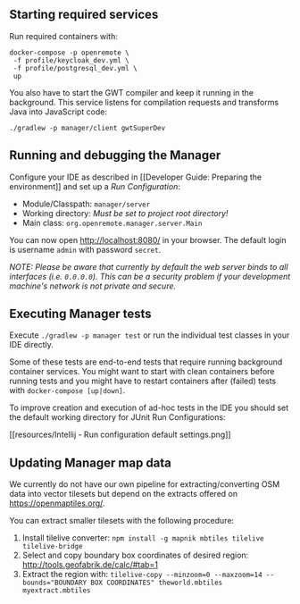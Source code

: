 ## Starting required services

Run required containers with:

```
docker-compose -p openremote \
 -f profile/keycloak_dev.yml \
 -f profile/postgresql_dev.yml \
 up
```

You also have to start the GWT compiler and keep it running in the background. This service listens for compilation requests and transforms Java into JavaScript code:

```
./gradlew -p manager/client gwtSuperDev
```

## Running and debugging the Manager

Configure your IDE as described in [[Developer Guide: Preparing the environment]] and set up a *Run Configuration*:

- Module/Classpath: `manager/server`
- Working directory: *Must be set to project root directory!*
- Main class: `org.openremote.manager.server.Main`

You can now open [http://localhost:8080/](http://localhost:8080/) in your browser. The default login is username `admin` with password `secret`.

*NOTE: Please be aware that currently by default the web server binds to all interfaces (i.e. `0.0.0.0`). This can be a security problem if your development machine's network is not private and secure.*

## Executing Manager tests

Execute `./gradlew -p manager test` or run the individual test classes in your IDE directly.

Some of these tests are end-to-end tests that require running background container services. You might want to start with clean containers before running tests and you might have to restart containers after (failed) tests with `docker-compose [up|down]`.

To improve creation and execution of ad-hoc tests in the IDE you should set the default working directory for JUnit Run Configurations:

[[resources/Intellij - Run configuration default settings.png]]

## Updating Manager map data

We currently do not have our own pipeline for extracting/converting OSM data into vector tilesets but depend on the extracts offered on https://openmaptiles.org/.

You can extract smaller tilesets with the following procedure:

1. Install tilelive converter: 
    `npm install -g mapnik mbtiles tilelive tilelive-bridge`
1. Select and copy boundary box coordinates of desired region: 
    http://tools.geofabrik.de/calc/#tab=1 
1. Extract the region with: 
    `tilelive-copy --minzoom=0 --maxzoom=14 --bounds="BOUNDARY BOX COORDINATES" theworld.mbtiles myextract.mbtiles`

<!--
## Configuring security

In an OpenRemote system, servers use certificates to authenticate themselves to clients. Simple default TLS certificates (and the private key only known to the server(s)) have been created with:

```
#!/bin/bash

rm /tmp/or-*.jks /tmp/or-*.cer

keytool -genkeypair -alias "openremote" \
    -noprompt -keyalg RSA -validity 9999 -keysize 2048 \
    -dname "CN=openremote" \
    -keypass CHANGE_ME_SSL_KEY_STORE_PASSWORD \
    -keystore /tmp/or-keystore.jks \
    -storepass CHANGE_ME_SSL_KEY_STORE_PASSWORD

keytool -exportcert \
    -alias "openremote" \
    -keystore /tmp/or-keystore.jks \
    -storepass CHANGE_ME_SSL_KEY_STORE_PASSWORD \
    -file /tmp/or-certificate.cer

keytool -importcert -noprompt \
    -alias "openremote" \
    -file /tmp/or-certificate.cer \
    -keystore /tmp/or-truststore.jks \
    -storepass CHANGE_ME_SSL_KEY_STORE_PASSWORD

keytool -list -v \
    -keystore /tmp/or-keystore.jks \
    -storepass CHANGE_ME_SSL_KEY_STORE_PASSWORD

cp /tmp/or-keystore.jks controller/conf/keystore.jks
cp /tmp/or-truststore.jks controller/conf/truststore.jks

cp /tmp/or-keystore.jks beehive/ccs/conf/keystore.jks

```

At a minimum, you should re-create the stores and private key with your own passwords when deploying OpenRemote.

TODO: Unify default CAs in trust stores in all server systems, which (root) CAs should stay and what is the setup we recommend for OpenRemote users, etc.
-->